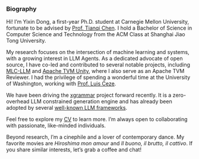 ### Biography

Hi! I’m Yixin Dong, a first-year Ph.D. student at Carnegie Mellon University, fortunate to be advised by [Prof. Tianqi Chen](https://tqchen.com/). I hold a Bachelor of Science in Computer Science and Technology from the ACM Class at Shanghai Jiao Tong University.

My research focuses on the intersection of machine learning and systems, with a growing interest in LLM Agents. As a dedicated advocate of open source, I have co-led and contributed to several notable projects, including [MLC-LLM](https://github.com/mlc-ai/mlc-llm) and [Apache TVM Unity](https://github.com/apache/tvm/tree/main), where I also serve as an Apache TVM Reviewer. I had the privilege of spending a wonderful time at the University of Washington, working with [Prof. Luis Ceze](https://www.cs.washington.edu/people/faculty/luisceze).

We have been driving the [xgrammar](https://github.com/mlc-ai/xgrammar) project forward recently. It is a zero-overhead LLM constrained generation engine and has already been adopted by several [well-known LLM frameworks](https://github.com/mlc-ai/xgrammar?tab=readme-ov-file#news).

Feel free to explore my [CV](https://github.com/Ubospica/Ubospica/blob/master/Resume.pdf) to learn more. I’m always open to collaborating with passionate, like-minded individuals.

Beyond research, I’m a cinephile and a lover of contemporary dance. My favorite movies are *Hiroshima mon amour* and *Il buono, il brutto, il cattivo*. If you share similar interests, let’s grab a coffee and chat!
